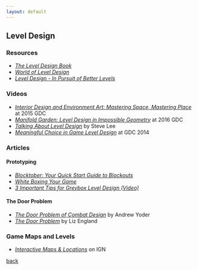 ```yaml
---
layout: default
---
```


## Level Design

### Resources

* _[The Level Design Book](https://book.leveldesignbook.com/)_
* _[World of Level Design](https://www.worldofleveldesign.com/)_
* _[Level Design - In Pursuit of Better Levels](https://docs.google.com/document/d/1fAlf2MwEFTwePwzbP3try1H0aYa9kpVBHPBkyIq-caY/edit)_

### Videos

* _[Interior Design and Environment Art: Mastering Space, Mastering Place](https://www.youtube.com/watch?v=WWXsmnlmADc)_ at 2015 GDC
* _[Manifold Garden: Level Design in Impossible Geometry](https://www.youtube.com/watch?v=ed2zmmcEryw)_ at 2016 GDC
* _[Talking About Level Design](https://www.youtube.com/playlist?list=PLbBhMQ8qnVWPV2XqMt3m57zQKXp-V2jS9)_ by Steve Lee
* _[Meaningful Choice in Game Level Design](https://www.youtube.com/watch?v=BEF4GVNzkUw)_ at GDC 2014

### Articles

#### Prototyping

* _[Blocktober: Your Quick Start Guide to Blockouts](https://www.worldofleveldesign.com/categories/level_design_tutorials/guide-to-blocktober.php)_
* _[White Boxing Your Game](https://www.gamasutra.com/blogs/SaraCasen/20160713/276970/White_Boxing_Your_Game.php)_
* _[3 Important Tips for Greybox Level Design (Video)](https://www.youtube.com/watch?v=4wziE0AYCoo)_

#### The Door Problem

* _[The Door Problem of Combat Design](https://andrewyoderdesign.blog/2019/08/04/the-door-problem-of-combat-design/)_ by Andrew Yoder
* _[The Door Problem](https://lizengland.com/blog/2014/04/the-door-problem/)_ by Liz England

### Game Maps and Levels

* _[Interactive Maps & Locations](https://www.ign.com/maps)_ on IGN

[back](../)